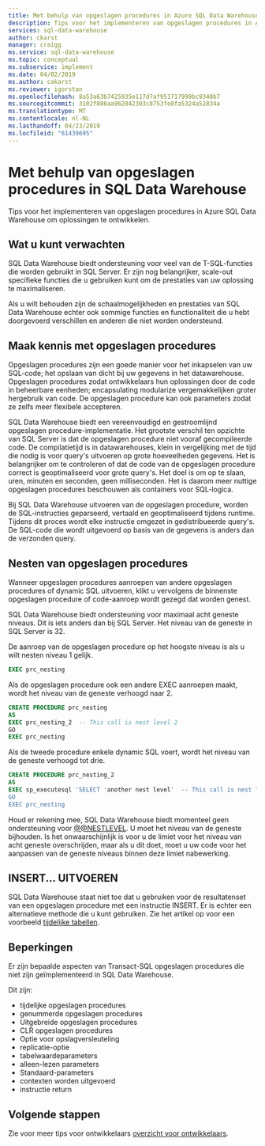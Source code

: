 ```yaml
---
title: Met behulp van opgeslagen procedures in Azure SQL Data Warehouse | Microsoft Docs
description: Tips voor het implementeren van opgeslagen procedures in Azure SQL Data Warehouse om oplossingen te ontwikkelen.
services: sql-data-warehouse
author: ckarst
manager: craigg
ms.service: sql-data-warehouse
ms.topic: conceptual
ms.subservice: implement
ms.date: 04/02/2019
ms.author: cakarst
ms.reviewer: igorstan
ms.openlocfilehash: 8a53a63b7425935e117d7af951717999bc9340b7
ms.sourcegitcommit: 3102f886aa962842303c8753fe8fa5324a52834a
ms.translationtype: MT
ms.contentlocale: nl-NL
ms.lasthandoff: 04/23/2019
ms.locfileid: "61439695"
---
```

# <a name="using-stored-procedures-in-sql-data-warehouse"></a>Met behulp van opgeslagen procedures in SQL Data Warehouse
Tips voor het implementeren van opgeslagen procedures in Azure SQL Data Warehouse om oplossingen te ontwikkelen.

## <a name="what-to-expect"></a>Wat u kunt verwachten

SQL Data Warehouse biedt ondersteuning voor veel van de T-SQL-functies die worden gebruikt in SQL Server. Er zijn nog belangrijker, scale-out specifieke functies die u gebruiken kunt om de prestaties van uw oplossing te maximaliseren.

Als u wilt behouden zijn de schaalmogelijkheden en prestaties van SQL Data Warehouse echter ook sommige functies en functionaliteit die u hebt doorgevoerd verschillen en anderen die niet worden ondersteund.


## <a name="introducing-stored-procedures"></a>Maak kennis met opgeslagen procedures
Opgeslagen procedures zijn een goede manier voor het inkapselen van uw SQL-code; het opslaan van dicht bij uw gegevens in het datawarehouse. Opgeslagen procedures zodat ontwikkelaars hun oplossingen door de code in beheerbare eenheden; encapsulating modularize vergemakkelijken groter hergebruik van code. De opgeslagen procedure kan ook parameters zodat ze zelfs meer flexibele accepteren.

SQL Data Warehouse biedt een vereenvoudigd en gestroomlijnd opgeslagen procedure-implementatie. Het grootste verschil ten opzichte van SQL Server is dat de opgeslagen procedure niet vooraf gecompileerde code. De compilatietijd is in datawarehouses, klein in vergelijking met de tijd die nodig is voor query's uitvoeren op grote hoeveelheden gegevens. Het is belangrijker om te controleren of dat de code van de opgeslagen procedure correct is geoptimaliseerd voor grote query's. Het doel is om op te slaan, uren, minuten en seconden, geen milliseconden. Het is daarom meer nuttige opgeslagen procedures beschouwen als containers voor SQL-logica.     

Bij SQL Data Warehouse uitvoeren van de opgeslagen procedure, worden de SQL-instructies geparseerd, vertaald en geoptimaliseerd tijdens runtime. Tijdens dit proces wordt elke instructie omgezet in gedistribueerde query's. De SQL-code die wordt uitgevoerd op basis van de gegevens is anders dan de verzonden query.

## <a name="nesting-stored-procedures"></a>Nesten van opgeslagen procedures
Wanneer opgeslagen procedures aanroepen van andere opgeslagen procedures of dynamic SQL uitvoeren, klikt u vervolgens de binnenste opgeslagen procedure of code-aanroep wordt gezegd dat worden genest.

SQL Data Warehouse biedt ondersteuning voor maximaal acht geneste niveaus. Dit is iets anders dan bij SQL Server. Het niveau van de geneste in SQL Server is 32.

De aanroep van de opgeslagen procedure op het hoogste niveau is als u wilt nesten niveau 1 gelijk.

```sql
EXEC prc_nesting
```
Als de opgeslagen procedure ook een andere EXEC aanroepen maakt, wordt het niveau van de geneste verhoogd naar 2.

```sql
CREATE PROCEDURE prc_nesting
AS
EXEC prc_nesting_2  -- This call is nest level 2
GO
EXEC prc_nesting
```
Als de tweede procedure enkele dynamic SQL voert, wordt het niveau van de geneste verhoogd tot drie.

```sql
CREATE PROCEDURE prc_nesting_2
AS
EXEC sp_executesql 'SELECT 'another nest level'  -- This call is nest level 2
GO
EXEC prc_nesting
```

Houd er rekening mee, SQL Data Warehouse biedt momenteel geen ondersteuning voor [@@NESTLEVEL](/sql/t-sql/functions/nestlevel-transact-sql). U moet het niveau van de geneste bijhouden. Is het onwaarschijnlijk is voor u de limiet voor het niveau van acht geneste overschrijden, maar als u dit doet, moet u uw code voor het aanpassen van de geneste niveaus binnen deze limiet nabewerking.

## <a name="insertexecute"></a>INSERT... UITVOEREN
SQL Data Warehouse staat niet toe dat u gebruiken voor de resultatenset van een opgeslagen procedure met een instructie INSERT. Er is echter een alternatieve methode die u kunt gebruiken. Zie het artikel op voor een voorbeeld [tijdelijke tabellen](sql-data-warehouse-tables-temporary.md). 

## <a name="limitations"></a>Beperkingen
Er zijn bepaalde aspecten van Transact-SQL opgeslagen procedures die niet zijn geïmplementeerd in SQL Data Warehouse.

Dit zijn:

* tijdelijke opgeslagen procedures
* genummerde opgeslagen procedures
* Uitgebreide opgeslagen procedures
* CLR opgeslagen procedures
* Optie voor opslagversleuteling
* replicatie-optie
* tabelwaardeparameters
* alleen-lezen parameters
* Standaard-parameters
* contexten worden uitgevoerd
* instructie return

## <a name="next-steps"></a>Volgende stappen
Zie voor meer tips voor ontwikkelaars [overzicht voor ontwikkelaars](sql-data-warehouse-overview-develop.md).

